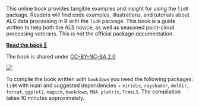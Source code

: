 This online book provides tangible examples and insight for using the `lidR` package. Readers will find code examples, illustrations, and tutorials about ALS data processing in R with the `lidR` package. This book is a guide written to help both the ALS novice, as well as seasoned point-cloud processing veterans. This *is not* the official package documentation.

**[Read the book :book:](https://jean-romain.github.io/lidRbook/)**

The book is shared under [CC-BY-NC-SA 2.0](https://creativecommons.org/licenses/by-nc-sa/2.0/)

[![](https://mirrors.creativecommons.org/presskit/buttons/88x31/svg/by-nc-sa.svg)](https://creativecommons.org/licenses/by-nc-sa/2.0/)

To compile the book written with `bookdown` you need the following packages: `lidR` with main and suggested dependencies + `viridis`, `rayshader`, `deldir`, `forcat`, `ggplot2`, `magick`, `bookdown`, `MBA`. `plotrix`, `TreeLS`. The compilation takes 10 minutes approximately.
